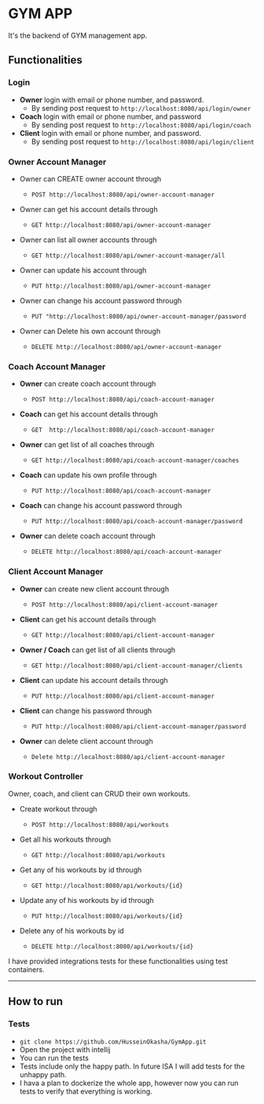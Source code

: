 # GYM APP
It's the backend of GYM management app.



## Functionalities
### Login
* **Owner** login with email or phone number, and  password.
  * By sending post request to `http://localhost:8080/api/login/owner`
* **Coach** login with email or phone number, and password
  * By sending post request to `http://localhost:8080/api/login/coach`
* **Client** login with email or phone number, and password.
  * By sending post request to `http://localhost:8080/api/login/client`


### Owner Account Manager
* Owner can CREATE owner account through
  * `POST http://localhost:8080/api/owner-account-manager`
    

* Owner can get his account details through
  * `GET http://localhost:8080/api/owner-account-manager`    


* Owner can list all owner accounts through
  * `GET http://localhost:8080/api/owner-account-manager/all`    


* Owner can update his account through
  * `PUT http://localhost:8080/api/owner-account-manager`    


* Owner can change his account password through
  * `PUT "http://localhost:8080/api/owner-account-manager/password`    


* Owner can Delete his own account through
  * `DELETE http://localhost:8080/api/owner-account-manager`


### Coach Account Manager
* **Owner** can create coach account through
  * `POST http://localhost:8080/api/coach-account-manager`    


* **Coach** can get his account details through
  * `GET  http://localhost:8080/api/coach-account-manager`    


* **Owner** can get list of all coaches through
  * `GET http://localhost:8080/api/coach-account-manager/coaches`    


* **Coach** can update his own profile through
  * `PUT http://localhost:8080/api/coach-account-manager`    


* **Coach** can change his account password through
  * `PUT http://localhost:8080/api/coach-account-manager/password`    


* **Owner** can delete coach account through
  * `DELETE http://localhost:8080/api/coach-account-manager`


### Client Account Manager
* **Owner** can create new client account through
  * `POST http://localhost:8080/api/client-account-manager`    


* **Client** can get his account details through
  * `GET http://localhost:8080/api/client-account-manager`    
    

* **Owner / Coach** can get list of all clients through
  * `GET http://localhost:8080/api/client-account-manager/clients`    
    

* **Client** can update his account details through
  * `PUT http://localhost:8080/api/client-account-manager`    
    

* **Client** can change his password through
  * `PUT http://localhost:8080/api/client-account-manager/password`
   

* **Owner** can delete client account through
  * `Delete http://localhost:8080/api/client-account-manager`

### Workout Controller
Owner, coach, and client can CRUD their own workouts.
* Create workout through
  * `POST http://localhost:8080/api/workouts`    
    

* Get all his workouts through
  * `GET http://localhost:8080/api/workouts`
   

* Get any of his workouts by id through
  * `GET http://localhost:8080/api/workouts/{id}`
    

* Update any of his workouts by id through
  * `PUT http://localhost:8080/api/workouts/{id}`
    

* Delete any of his workouts by id
  * `DELETE http://localhost:8080/api/workouts/{id}`

I have provided integrations tests for these functionalities using test containers.
***
## How to run
### Tests
* `git clone https://github.com/HusseinOkasha/GymApp.git`
* Open the project with intellij
* You can run the tests
* Tests include only the happy path. In future ISA I will add tests for the unhappy path.
* I hava a plan to dockerize the whole app, however now you can run tests to verify that everything is working.   


  
